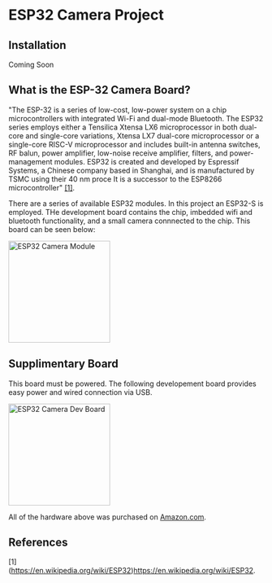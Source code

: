 # ESP32 Camera Project

## Installation

Coming Soon

## What is the ESP-32 Camera Board?

"The ESP-32 is a series of low-cost, low-power system on a chip microcontrollers with integrated Wi-Fi and dual-mode Bluetooth. The ESP32 series employs either a Tensilica Xtensa LX6 microprocessor in both dual-core and single-core variations, Xtensa LX7 dual-core microprocessor or a single-core RISC-V microprocessor and includes built-in antenna switches, RF balun, power amplifier, low-noise receive amplifier, filters, and power-management modules. ESP32 is created and developed by Espressif Systems, a Chinese company based in Shanghai, and is manufactured by TSMC using their 40 nm proce It is a successor to the ESP8266 microcontroller" [[1]](#1).

There are a series of available ESP32 modules. In this project an ESP32-S is employed. THe development board contains the chip, imbedded wifi and bluetooth functionality, and a small camera connnected to the chip. This board can be seen below:

<img src="https://github.com/cgrundman/esp32_image_processor/blob/main/esp32_cam.png" alt="ESP32 Camera Module" width=200 />

## Supplimentary Board

This board must be powered. The following developement board provides easy power and wired connection via USB.

<img src="https://github.com/cgrundman/esp32_image_processor/blob/main/esp32_cam_board.png" alt="ESP32 Camera Dev Board" width=200 />

All of the hardware above was purchased on [Amazon.com](https://www.amazon.de/gp/product/B08P1NMPLL/ref=ppx_yo_dt_b_asin_title_o06_s00?ie=UTF8&th=1).

## References
<a id="1">[1]</a> 
(https://en.wikipedia.org/wiki/ESP32)https://en.wikipedia.org/wiki/ESP32.

